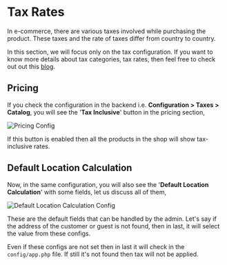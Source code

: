 # Tax Rates

In e-commerce, there are various taxes involved while purchasing the product. These taxes and the rate of taxes differ from country to country.

In this section, we will focus only on the tax configuration. If you want to know more details about tax categories, tax rates, then feel free to check out out this [blog](https://Krayin.com/en/taxes-in-Krayin/).

## Pricing

If you check the configuration in the backend i.e. **Configuration > Taxes > Catalog**, you will see the '**Tax Inclusive**' button in the pricing section,

  ![Pricing Config](../../assets/images/user-guide/tax-rates/pricing-config.png)

If this button is enabled then all the products in the shop will show tax-inclusive rates.

## Default Location Calculation

Now, in the same configuration, you will also see the '**Default Location Calculation**' with some fields, let us discuss all of them,

  ![Default Location Calculation Config](../../assets/images/user-guide/tax-rates/default-location-calculation-config.png)

These are the default fields that can be handled by the admin. Let's say if the address of the customer or guest is not found, then in last, it will select the value from these configs.

Even if these configs are not set then in last it will check in the `config/app.php` file. If still it's not found then tax will not be applied.
